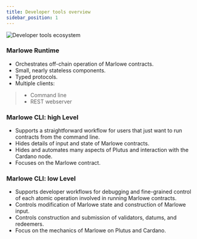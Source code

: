 ```yaml
---
title: Developer tools overview
sidebar_position: 1
---
```


![Developer tools ecosystem](/img/Dev-Tools-Ecosystem-8-Apr-2023.png)

### Marlowe Runtime

* Orchestrates off-chain operation of Marlowe contracts.
* Small, nearly stateless components.
* Typed protocols.
* Multiple clients:
> * Command line
> * REST webserver

### Marlowe CLI: high Level

* Supports a straightforward workflow for users that just want to run contracts from the command line.
* Hides details of input and state of Marlowe contracts.
* Hides and automates many aspects of Plutus and interaction with the Cardano node.
* Focuses on the Marlowe contract.

### Marlowe CLI: low Level

* Supports developer workflows for debugging and fine-grained control of each atomic operation involved in running Marlowe contracts.
* Controls modification of Marlowe state and construction of Marlowe input.
* Controls construction and submission of validators, datums, and redeemers.
* Focus on the mechanics of Marlowe on Plutus and Cardano.
